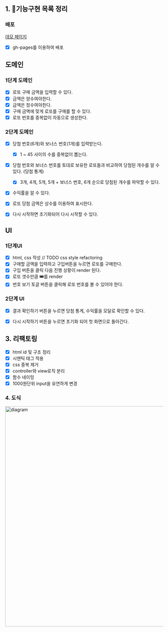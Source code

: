 ## 1. 🎯기능구현 목록 정리

### 배포

<a href="https://jhy979.github.io/javascript-lotto/">데모 페이지</a>

- [x] gh-pages를 이용하여 배포

## 도메인

### 1단계 도메인

- [x] 로또 구매 금액을 입력할 수 있다.
- [x] 금액은 양수여야한다.
- [x] 금액은 정수여야한다.
- [x] 구매 금액에 맞게 로또를 구매를 할 수 있다.
- [x] 로또 번호를 중복없이 자동으로 생성한다.

### 2단계 도메인

- [x] 당첨 번호(6개)와 보너스 번호(1개)를 입력받는다.

  - [x] 1 ~ 45 사이의 수를 중복없이 뽑는다.

- [x] 당첨 번호와 보너스 번호를 토대로 보유한 로또들과 비교하여 당첨된 개수를 알 수 있다. (당첨 통계)

  - [x] 3개, 4개, 5개, 5개 + 보너스 번호, 6개 순으로 당첨된 개수를 파악할 수 있다.

- [x] 수익률을 알 수 있다.

- [x] 로또 당첨 금액은 상수를 이용하여 표시한다.

- [x] 다시 시작하면 초기화되어 다시 시작할 수 있다.

## UI

### 1단계UI

- [x] html, css 작성 // TODO css style refactoring
- [x] 구매할 금액을 입력하고 구입버튼을 누르면 로또를 구매한다.
- [x] 구입 버튼을 클릭 다음 진행 상황이 render 된다.
- [x] 로또 갯수만큼 🎟️를 render
- [x] 번호 보기 토글 버튼을 클릭해 로또 번호를 볼 수 있어야 한다.

### 2단계 UI

- [x] 결과 확인하기 버튼을 누르면 당첨 통계, 수익률을 모달로 확인할 수 있다.

- [x] 다시 시작하기 버튼을 누르면 초기화 되어 첫 화면으로 돌아간다.

## 3. 리팩토링

- [x] html id 및 구조 정리
- [x] 시맨틱 태그 적용
- [x] css 중복 제거
- [x] controller와 view로직 분리
- [x] 함수 네이밍
- [x] 1000원단위 input을 유연하게 변경

### 4. 도식

<img src="https://user-images.githubusercontent.com/32920566/156511649-6bc231f4-4467-4157-988a-d4e521fe41b9.png" alt="diagram" width="700" />

